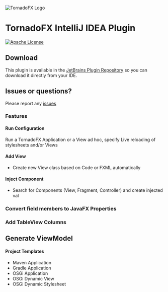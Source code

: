 ![TornadoFX Logo](https://raw.githubusercontent.com/edvin/tornadofx/master/graphics/tornado-fx-logo.png?raw=true "TornadoFX")

# TornadoFX IntelliJ IDEA Plugin

[![Apache License](https://img.shields.io/badge/license-Apache%20License%202.0-blue.svg)](http://www.apache.org/licenses/LICENSE-2.0)

## Download

This plugin is available in the [JetBrains Plugin Repository](https://plugins.jetbrains.com/plugin/8339) so you can download it directly from your IDE. 

## Issues or questions?

Please report any [issues](https://github.com/edvin/tornadofx-idea-plugin/issues)

### Features

#### Run Configuration

Run a TornadoFX Application or a View ad hoc, specify Live reloading of stylesheets and/or Views

#### Add View

- Create new View class based on Code or FXML automatically

#### Inject Component

- Search for Components (View, Fragment, Controller) and create injected val
 
### Convert field members to JavaFX Properties
 
### Add TableView Columns

## Generate ViewModel

#### Project Templates

- Maven Application
- Gradle Application
- OSGi Application
- OSGi Dynamic View
- OSGi Dynamic Stylesheet